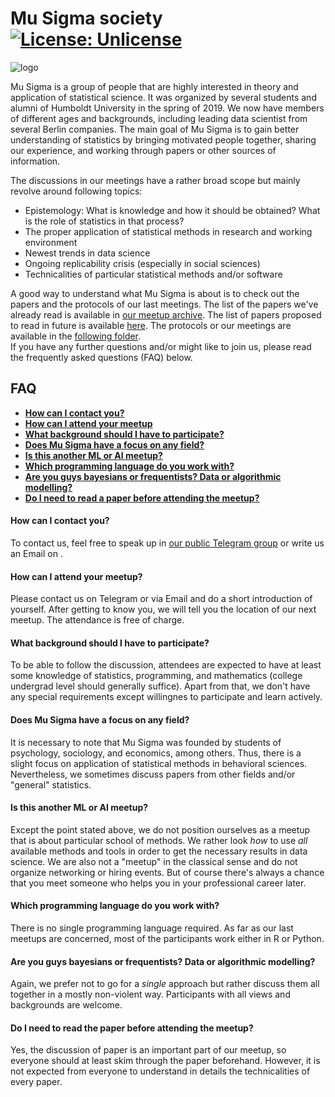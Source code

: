 # Mu Sigma society [![License: Unlicense](https://img.shields.io/badge/license-Unlicense-blue.svg)](http://unlicense.org/)

![logo](https://vectr.com/axmrk/ae6QlyRhy.png?width=280&height=280&select=a7XSU8mK8&quality=1&source=page)

Mu Sigma is a group of people that are highly interested in theory and application of statistical science. It was organized by several students and alumni of Humboldt University in the spring of 2019. We now have members of different ages and backgrounds, including leading data scientist from several Berlin companies. The main goal of Mu Sigma is to gain better understanding of statistics by bringing motivated people together, sharing our experience, and working through papers or other sources of information.

The discussions in our meetings have a rather broad scope but mainly revolve around following topics:
* Epistemology: What is knowledge and how it should be obtained? What is the role of statistics in that process?
* The proper application of statistical methods in research and working environment
* Newest trends in data science
* Ongoing replicability crisis (especially in social sciences)
* Technicalities of particular statistical methods and/or software

A good way to understand what Mu Sigma is about is to check out the papers and the protocols of our last meetings. The list of the papers we've already read is available in [our meetup archive](meetup_archive.md). The list of papers proposed to read in future is available [here](reading-list.md). The protocols or our meetings are available in the [following folder](/protocols).  
If you have any further questions and/or might like to join us, please read the frequently asked questions (FAQ) below.

## FAQ
- [**How can I contact you?**](#how-can-i-contact-you)
- [**How can I attend your meetup**](#how-can-i-attend-your-meetup)
- [**What background should I have to participate?**](#what-background-should-i-have-to-participate)
- [**Does Mu Sigma have a focus on any field?**](#does-mu-sigma-have-a-focus-on-any-field)
- [**Is this another ML or AI meetup?**](#is-this-another-ml-or-ai-meetup)
- [**Which programming language do you work with?**](#which-programming-language-do-you-work-with)
- [**Are you guys bayesians or frequentists? Data or algorithmic modelling?**](#are-you-guys-bayesians-or-frequentists-data-or-algorithmic-modelling)
- [**Do I need to read a paper before attending the meetup?**](#do-i-need-to-read-a-paper-before-attending-the-meetup)

#### How can I contact you?
To contact us, feel free to speak up in [our public Telegram group](https://t.me/mu_sigma) or write us an Email on .

#### How can I attend your meetup?
Please contact us on Telegram or via Email and do a short introduction of yourself. After getting to know you, we will tell you the location of our next meetup. The attendance is free of charge.

#### What background should I have to participate?
To be able to follow the discussion, attendees are expected to have at least some knowledge of statistics, programming, and mathematics (college undergrad level should generally suffice). Apart from that, we don't have any special requirements except willingnes to participate and learn actively. 

#### Does Mu Sigma have a focus on any field?
It is necessary to note that Mu Sigma was founded by students of psychology, sociology, and economics, among others. Thus, there is a slight focus on application of statistical methods in behavioral sciences. Nevertheless, we sometimes discuss papers from other fields and/or "general" statistics. 

#### Is this another ML or AI meetup?
Except the point stated above, we do not position ourselves as a meetup that is about particular school of methods. We rather look *how* to use *all* available methods and tools in order to get the necessary results in data science. We are also not a "meetup" in the classical sense and do not organize networking or hiring events. But of course there's always a chance that you meet someone who helps you in your professional career later.

#### Which programming language do you work with?
There is no single programming language required. As far as our last meetups are concerned, most of the participants work either in R or Python.

#### Are you guys bayesians or frequentists? Data or algorithmic modelling?
Again, we prefer not to go for a *single* approach but rather discuss them all together in a mostly non-violent way. Participants with all views and backgrounds are welcome.

#### Do I need to read the paper before attending the meetup?
Yes, the discussion of paper is an important part of our meetup, so everyone should at least skim through the paper beforehand. However, it is not expected from everyone to understand in details the technicalities of every paper.
